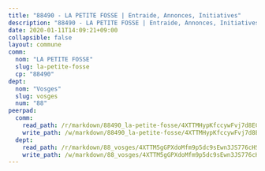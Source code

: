 ```yaml
---
title: "88490 - LA PETITE FOSSE | Entraide, Annonces, Initiatives"
description: "88490 - LA PETITE FOSSE | Entraide, Annonces, Initiatives"
date: 2020-01-11T14:09:21+09:00
collapsible: false
layout: commune
comm:
  nom: "LA PETITE FOSSE"
  slug: la-petite-fosse
  cp: "88490"
dept:
  nom: "Vosges"
  slug: vosges
  num: "88"
peerpad:
  comm:
    read_path: /r/markdown/88490_la-petite-fosse/4XTTMHypKfccywFvj7d8ECAC4afyscBZTYC898GUiHu8WLKSa
    write_path: /w/markdown/88490_la-petite-fosse/4XTTMHypKfccywFvj7d8ECAC4afyscBZTYC898GUiHu8WLKSa-K3TgUdeyCQth1JPro7Gec4eBHDtLSYFGc8zgZNtQ76CUdyL3ukdZiwo8j2pzC3bbeRfmWdo84LC19CStry49RiV2cuiLfnWcLF4yK28KNyoECm1BJrvcRAsoxxVQVTQzYwSwNATC
  dept:
    read_path: /r/markdown/88_vosges/4XTTM5gGPXdoMfm9p5dc9sEwn3JS776cHSw64JYpD4AKnKgyh
    write_path: /w/markdown/88_vosges/4XTTM5gGPXdoMfm9p5dc9sEwn3JS776cHSw64JYpD4AKnKgyh-K3TgUjEFywcTUHQwfrd2vcZqhoXLakdoQGFv4iriv1FKkvQkBsudnBxafkQDfPcxTDRHN5T6bYyganuvcakuKenYoB5mPLKqUBjNMwpn75GQVixUmzXGkneDufRSqDthC8iyXi1Z
---
```


